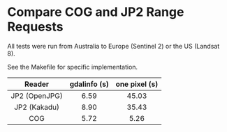 # Compare COG and JP2 Range Requests

All tests were run from Australia to Europe (Sentinel 2) or the US (Landsat 8).

See the Makefile for specific implementation.

| Reader | gdalinfo (s) | one pixel (s) |
|:-:	|:-:	|:-:	|
| JP2 (OpenJPG) | 6.59 | 45.03 |
| JP2 (Kakadu) | 8.90 | 35.43 |
| COG | 5.72  | 5.26 |